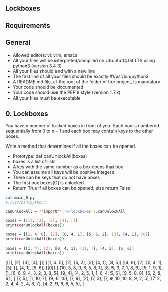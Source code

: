 ## Lockboxes

## Requirements

## General

- Allowed editors: vi, vim, emacs
- All your files will be interpreted/compiled on Ubuntu 14.04 LTS using python3 (version 3.4.3)
- All your files should end with a new line
- The first line of all your files should be exactly #!/usr/bin/python3
- A README.md file, at the root of the folder of the project, is mandatory
- Your code should be documented
- Your code should use the PEP 8 style (version 1.7.x)
- All your files must be executable

## 0. Lockboxes

You have n number of locked boxes in front of you. Each box is numbered sequentially from 0 to n - 1 and each box may contain keys to the other boxes.

Write a method that determines if all the boxes can be opened.

- Prototype: def canUnlockAll(boxes)
- boxes is a list of lists
- A key with the same number as a box opens that box
- You can assume all keys will be positive integers
- There can be keys that do not have boxes
- The first box boxes[0] is unlocked
- Return True if all boxes can be opened, else return False

```bash
cat main_0.py
#!/usr/bin/python3

canUnlockAll = **import**('0-lockboxes').canUnlockAll

boxes = [[1], [2], [3], [4], []]
print(canUnlockAll(boxes))

boxes = [[1, 4, 6], [2], [0, 4, 1], [5, 6, 2], [3], [4, 1], [6]]
print(canUnlockAll(boxes))

boxes = [[1, 4], [2], [0, 4, 1], [3], [], [4, 1], [5, 6]]
print(canUnlockAll(boxes))
```

[[1], [2], [3], [4], []]
[[1, 4, 5], [2], [5, 2], [3], [4, 1], [3, 5]]
[[4, 6], [2], [0, 4, 1], [3], [], [4, 1], [5, 6]]
[[0]]
[ [10, 3, 8, 9, 6, 5, 8, 1], [8, 5, 3, 7, 1, 8, 6], [5, 1, 9, 1], [], [6, 6, 9, 4, 3, 2, 3, 8, 5], [9, 4], [4, 2, 5, 1, 1, 6, 4, 5, 6], [9, 5, 8, 8], [6, 2, 8, 6] ]
[ [7, 5], [1, 10, 7], [9, 6, 10], [7, 9], [2], [7, 3], [7, 9, 10, 10, 8, 9, 2, 5], [7, 2, 2, 4, 4, 2, 4, 8, 7], [4, 2, 9, 6, 6, 5, 5], ]
